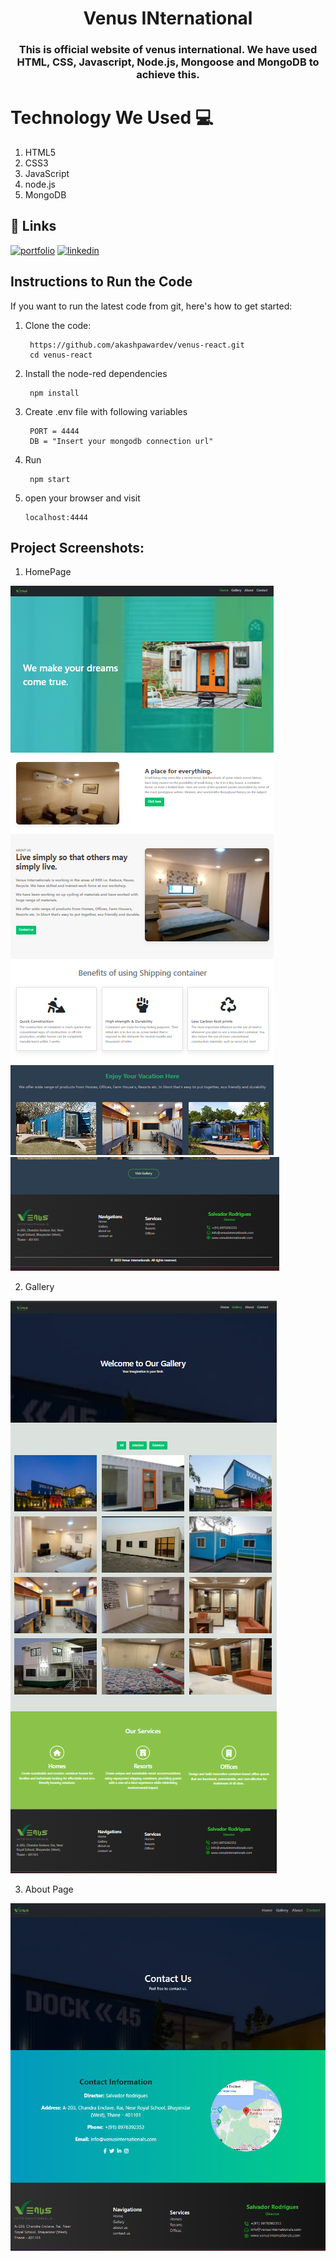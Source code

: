 
<h1 align="center" style="border-bottom: none;">Venus INternational</h1>
<h3 align="center">This is official website of venus international. We have used HTML, CSS, Javascript, Node.js, Mongoose and MongoDB to achieve this.</h3>

# Technology We Used :computer: 

1. HTML5
2. CSS3
3. JavaScript
4. node.js
6. MongoDB

## 🔗 Links
[![portfolio](https://img.shields.io/badge/my_portfolio-000?style=for-the-badge&logo=ko-fi&logoColor=white)](https://akashpawardev.netlify.app/)
[![linkedin](https://img.shields.io/badge/linkedin-0A66C2?style=for-the-badge&logo=linkedin&logoColor=white)](https://www.linkedin.com/in/akashpawar23/)


## Instructions to Run the Code 

If you want to run the latest code from git, here's how to get started:

1. Clone the code:

        https://github.com/akashpawardev/venus-react.git
        cd venus-react

2. Install the node-red dependencies

        npm install

3. Create .env file with following variables

        PORT = 4444
        DB = "Insert your mongodb connection url"

4. Run

        npm start

5.  open your browser and visit

        localhost:4444



<h2>Project Screenshots:</h2>

1. HomePage
<img src="https://github.com/akashpawardev/venus/blob/master/public/images/website1.png" alt="project-screenshot" >

<img src="https://github.com/akashpawardev/venus/blob/master/public/images/website2.png" alt="project-screenshot" >

2. Gallery
<img src="https://github.com/akashpawardev/venus/blob/master/public/images/website3.png" alt="project-screenshot" >

3. About Page
<img src="https://github.com/akashpawardev/venus/blob/master/public/images/website4.png" alt="project-screenshot" >

